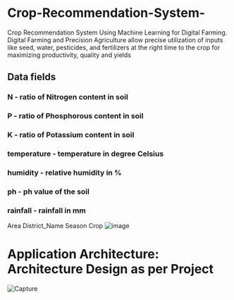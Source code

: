 # Crop-Recommendation-System-
Crop Recommendation System Using Machine Learning for Digital Farming. Digital Farming and Precision Agriculture allow precise utilization of inputs like seed, water, pesticides, and fertilizers at the right time to the crop for maximizing productivity, quality and yields
## Data fields
### N - ratio of Nitrogen content in soil
### P - ratio of Phosphorous content in soil
### K - ratio of Potassium content in soil
### temperature - temperature in degree Celsius
### humidity - relative humidity in %
### ph - ph value of the soil
### rainfall - rainfall in mm
Area
District_Name
Season
Crop
![image](https://user-images.githubusercontent.com/88342222/154066325-5040ce5b-7f8d-4615-a668-d425bcbd611b.png)


# Application Architecture: Architecture Design as per Project
![Capture](https://user-images.githubusercontent.com/88342222/157287100-48ff3633-8477-49f0-a52d-29dbf2d508e8.PNG)
